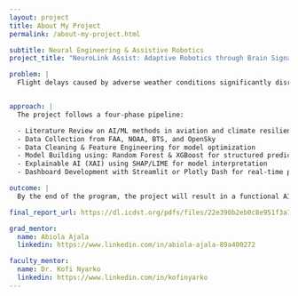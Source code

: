 ```yaml
---
layout: project
title: About My Project
permalink: /about-my-project.html

subtitle: Neural Engineering & Assistive Robotics
project_title: "NeuroLink Assist: Adaptive Robotics through Brain Signal Decoding"

problem: |
  Flight delays caused by adverse weather conditions significantly disrupt air travel, leading to inefficiencies and economic losses. With climate change increasing the frequency of extreme weather events, traditional delay management systems lack the predictive power and flexibility needed for modern airspace.


approach: |
  The project follows a four-phase pipeline:

  - Literature Review on AI/ML methods in aviation and climate resilience
  - Data Collection from FAA, NOAA, BTS, and OpenSky
  - Data Cleaning & Feature Engineering for model optimization
  - Model Building using: Random Forest & XGBoost for structured predictions, LSTM networks for time-series forecasting
  - Explainable AI (XAI) using SHAP/LIME for model interpretation
  - Dashboard Development with Streamlit or Plotly Dash for real-time prediction visualization

outcome: |
  By the end of the program, the project will result in a functional AI-powered dashboard for delay forecasting, a written research paper and oral presentation, a clear interpretation of model behavior and delay factors, technical skills in ML, data analysis, and visualization

final_report_url: https://dl.icdst.org/pdfs/files/22e390b2eb0c8e951f3a742fda5b2d1d.pdf

grad_mentor:
  name: Abiola Ajala
  linkedin: https://www.linkedin.com/in/abiola-ajala-89a400272

faculty_mentor:
  name: Dr. Kofi Nyarko
  linkedin: https://www.linkedin.com/in/kofinyarko
---
```

